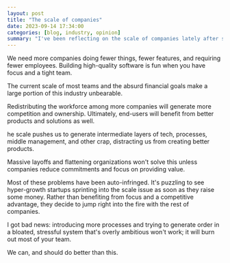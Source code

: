 ```yaml
---
layout: post
title: "The scale of companies"
date: 2023-09-14 17:34:00
categories: [blog, industry, opinion]
summary: "I've been reflecting on the scale of companies lately after sixteen years of working in the industry. I've worked for small, medium, and big companies. I've also worked for startups, and I've been a founder myself. I've seen the good and the bad of each one of them. Here are some hot takes."
---
```


We need more companies doing fewer things, fewer features, and requiring fewer employees. Building high-quality software is fun when you have focus and a tight team.

The current scale of most teams and the absurd financial goals make a large portion of this industry unbearable.

Redistributing the workforce among more companies will generate more competition and ownership. Ultimately, end-users will benefit from better products and solutions as well.

he scale pushes us to generate intermediate layers of tech, processes, middle management, and other crap, distracting us from creating better products.

Massive layoffs and flattening organizations won't solve this unless companies reduce commitments and focus on providing value.

Most of these problems have been auto-infringed. It's puzzling to see hyper-growth startups sprinting into the scale issue as soon as they raise some money. Rather than benefiting from focus and a competitive advantage, they decide to jump right into the fire with the rest of companies.

I got bad news: introducing more processes and trying to generate order in a bloated, stressful system that's overly ambitious won't work; it will burn out most of your team.

We can, and should do better than this.